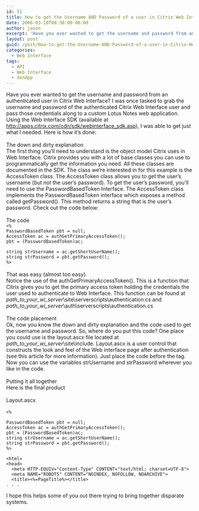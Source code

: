 ```yaml
---
id: 51
title: How to get the Username AND Password of a user in Citrix Web Interface 4.0
date: 2006-03-10T08:30:00-06:00
author: jason
excerpt: 'Have you ever wanted to get the username and password from an authenticated user in Citrix Web Interface?  This article tells you exactly how to do just that.'
layout: post
guid: /post/How-to-get-the-Username-AND-Password-of-a-user-in-Citrix-Web-Interface-40.aspx
categories:
  - Web Interface
tags:
  - API
  - Web Interface
  - XenApp
---
```

<p>Have you ever wanted to get the username and password from an authenticated user in Citrix Web Interface? I was once tasked to grab the username and password of the authenticated Citrix Web Interface user and pass those credentials along to a custom Lotus Notes web application. Using the Web Interface SDK (available at <a href="http://apps.citrix.com/cdn/sdk/webinterface_sdk.asp" target="_blank">http://apps.citrix.com/cdn/sdk/webinterface_sdk.asp</a>), I was able to get just what I needed. Here is how it&rsquo;s done:<br /><br /><span class="heading">The down and dirty explanation</span><br />The first thing you&rsquo;ll need to understand is the object model Citrix uses in Web Interface. Citrix provides you with a lot of base classes you can use to programmatically get the information you need. All these classes are documented in the SDK. The class we&rsquo;re interested in for this example is the AccessToken class. The AccessToken class allows you to get the user&rsquo;s username (but not the user&rsquo;s password). To get the user&rsquo;s password, you&rsquo;ll need to use the PasswordBasedToken Interface. The AccessToken class implements the PasswordBasedToken interface which exposes a method called getPassword(). This method returns a string that is the user&rsquo;s password. Check out the code below:<br /><br /><span class="heading">The code</span><br /><code>&lt;%<br />PasswordBasedToken pbt = null;<br />AccessToken ac = authGetPrimaryAccessToken();<br />pbt = (PasswordBasedToken)ac;<br /><br />string strUsername = ac.getShortUserName();<br />string strPassword = pbt.getPassword();<br />%&gt; <br /></code><br />That was easy (almost too easy). <br />Notice the use of the authGetPrimaryAccessToken(). This is a function that Citrix gives you to get the primary access token holding the credentials the user used to authenticate to Web Interface. This function can be found at <em>path_to_your_wi_server</em>\site\serverscripts\authentication.cs and <em>path_to_your_wi_server</em>\auth\serverscripts\authentication.cs<br /><br /><span class="heading">The code placement</span><br />Ok, now you know the down and dirty explanation and the code used to get the username and password. So, where do you put this code? One place you could use is the layout.ascx file located at <em>path_to_your_wi_server</em>\site\include. Layout.ascx is a user control that constructs the look and feel of the Web interface page after authentication (see this article for more information). Just place the code before the tag. Now you can use the variables strUsername and strPassword wherever you like in the code. <br /><br /><span class="heading">Putting it all together</span><br />Here is the final product<br /><br />Layout.ascx<br /><br /><code>&lt;%<br /><br />PasswordBasedToken pbt = null;<br />AccessToken ac = authGetPrimaryAccessToken();<br />pbt = (PasswordBasedToken)ac;<br />string strUsername = ac.getShortUserName();<br />string strPassword = pbt.getPassword();<br />%&gt;<br /><br />&lt;html&gt;<br />&lt;head&gt;<br />&nbsp; &lt;meta HTTP-EQUIV="Content-Type" CONTENT="text/html; charset=UTF-8"&gt;<br />&nbsp; &lt;meta NAME="ROBOTS" CONTENT="NOINDEX, NOFOLLOW, NOARCHIVE"&gt;<br />&nbsp; &lt;title&gt;&lt;%=PageTitle%&gt;&lt;/title&gt;<br />. . . <br /><br /></code>I hope this helps some of you out there trying to bring together disparate systems.</p>